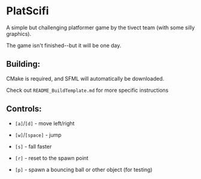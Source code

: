 # PlatScifi

A simple but challenging platformer game by the tivect team (with some silly graphics).

The game isn't finished--but it will be one day.

## Building:

CMake is required, and SFML will automatically be downloaded.

Check out `README_BuildTemplate.md` for more specific instructions

## Controls:

- `[a]`/`[d]` - move left/right

- `[w]`/`[space]` - jump

- `[s]` - fall faster

- `[r]` - reset to the spawn point

- `[p]` - spawn a bouncing ball or other object (for testing)
